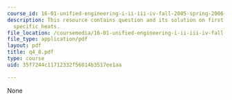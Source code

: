 ```yaml
---
course_id: 16-01-unified-engineering-i-ii-iii-iv-fall-2005-spring-2006
description: This resource contains question and its solution on first law, enthalpy,
  specific heats.
file_location: /coursemedia/16-01-unified-engineering-i-ii-iii-iv-fall-2005-spring-2006/35f7244c11712332f56014b3517ee1aa_q4_8.pdf
file_type: application/pdf
layout: pdf
title: q4_8.pdf
type: course
uid: 35f7244c11712332f56014b3517ee1aa

---
```

None